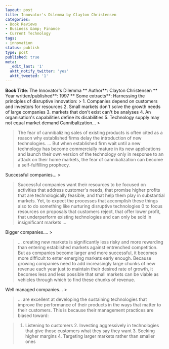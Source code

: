 ```yaml
---
layout: post
title: Innovator's Dilemma by Clayton Christensen
categories:
- Book Reviews
- Business &amp; Finance
- Current Technology
tags:
- innovation
status: publish
type: post
published: true
meta:
  _edit_last: '1'
  aktt_notify_twitter: 'yes'
  aktt_tweeted: '1'
---
```

**Book Title**: The Innovator's Dilemma ** Author**: Clayton Christensen ** Year written/published**: 1997 ** Some extracts**: Harnessing the principles of disruptive innovation: > 1. Companies depend on customers and investors for resources 2. Small markets don't solve the growth needs of large companies 3. markets that don't exist can't be analyses 4. An organisation's capabilities define its disabilities 5. Technology supply may not equal market demand
Cannibalization... >  

> The fear of cannibalizing sales of existing products is often cited as a reason why established firms delay the introduction of new technologies. ... But when established firm wait until a new technology has become commercially mature in its new applications and launch their own version of the technology only in response to an attack on their home markets, the fear of cannibalization can become a self-fulfilling prophecy.

Successful companies... >  

> Successful companies want their resources to be focused on activities that address customer's needs, that promise higher profits that are technologically feasible, and that help them play in substantial markets. Yet, to expect the processes that accomplish these things also to do something like nurturing disruptive technologies 0 to focus resources on proposals that customers reject, that offer lower profit, that underperform existing technologies and can only be sold in insignificant markets ...

Bigger companies.... >  

> ... creating new markets is significantly less risky and more rewarding than entering established markets against entrenched competition. But as companies become larger and more successful, it becomes more difficult to enter emerging markets early enough. Because growing companies need to add increasingly large chunks of new revenue each year just to maintain their desired rate of growth, it becomes less and less possible that small markets can be viable as vehicles through which to find these chunks of revenue.

Well managed companies... >  

> ... are excellent at developing the sustaining technologies that improve the performance of their products in the ways that matter to their customers. This is because their management practices are biased toward:

> 1. Listening to customers 2. Investing aggressively in technologies that give those customers what they say they want 3. Seeking higher margins 4. Targeting larger markets rather than smaller ones

